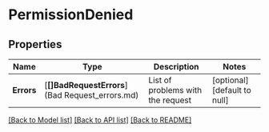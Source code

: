 # PermissionDenied

## Properties
Name | Type | Description | Notes
------------ | ------------- | ------------- | -------------
**Errors** | [**[]BadRequestErrors**](Bad Request_errors.md) | List of problems with the request | [optional] [default to null]

[[Back to Model list]](../README.md#documentation-for-models) [[Back to API list]](../README.md#documentation-for-api-endpoints) [[Back to README]](../README.md)

